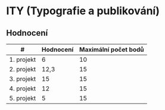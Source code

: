 # ITY (Typografie a publikování)

## Hodnocení

| #  | Hodnocení | Maximální počet bodů |
|----|------|----------------|
| 1. projekt  | 6   | 10             |
| 2. projekt  | 12,3 | 15             |
| 3. projekt  | 15 | 15             |
| 4. projekt  | 12 | 15             |
| 5. projekt  | 5 | 15             |